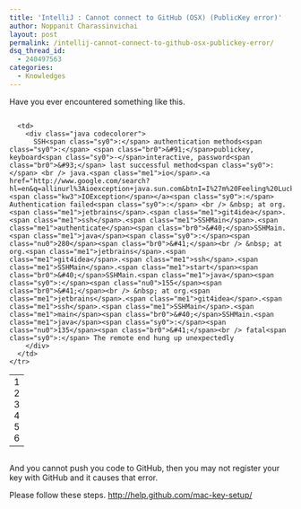 ```yaml
---
title: 'IntelliJ : Cannot connect to GitHub (OSX) (PublicKey error)'
author: Noppanit Charassinvichai
layout: post
permalink: /intellij-cannot-connect-to-github-osx-publickey-error/
dsq_thread_id:
  - 240497563
categories:
  - Knowledges
---
```

Have you ever encountered something like this.

<div class="codecolorer-container java blackboard" style="overflow:auto;white-space:nowrap;width:100%;">
  <table cellspacing="0" cellpadding="0">
    <tr>
      <td class="line-numbers">
        <div>
          1<br />2<br />3<br />4<br />5<br />6<br />
        </div>
      </td>
      
      <td>
        <div class="java codecolorer">
          SSH<span class="sy0">:</span> authentication methods<span class="sy0">:</span> <span class="br0">&#91;</span>publickey, keyboard<span class="sy0">-</span>interactive, password<span class="br0">&#93;</span> last successful method<span class="sy0">:</span> <br /> java.<span class="me1">io</span>.<a href="http://www.google.com/search?hl=en&q=allinurl%3Aioexception+java.sun.com&btnI=I%27m%20Feeling%20Lucky"><span class="kw3">IOException</span></a><span class="sy0">:</span> Authentication failed<span class="sy0">:</span> <br /> &nbsp; at org.<span class="me1">jetbrains</span>.<span class="me1">git4idea</span>.<span class="me1">ssh</span>.<span class="me1">SSHMain</span>.<span class="me1">authenticate</span><span class="br0">&#40;</span>SSHMain.<span class="me1">java</span><span class="sy0">:</span><span class="nu0">280</span><span class="br0">&#41;</span><br /> &nbsp; at org.<span class="me1">jetbrains</span>.<span class="me1">git4idea</span>.<span class="me1">ssh</span>.<span class="me1">SSHMain</span>.<span class="me1">start</span><span class="br0">&#40;</span>SSHMain.<span class="me1">java</span><span class="sy0">:</span><span class="nu0">155</span><span class="br0">&#41;</span><br /> &nbsp; at org.<span class="me1">jetbrains</span>.<span class="me1">git4idea</span>.<span class="me1">ssh</span>.<span class="me1">SSHMain</span>.<span class="me1">main</span><span class="br0">&#40;</span>SSHMain.<span class="me1">java</span><span class="sy0">:</span><span class="nu0">135</span><span class="br0">&#41;</span><br /> fatal<span class="sy0">:</span> The remote end hung up unexpectedly
        </div>
      </td>
    </tr>
  </table>
</div>

And you cannot push you code to GitHub, then you may not register your key with GitHub and it causes that error. 

Please follow these steps. <http://help.github.com/mac-key-setup/>